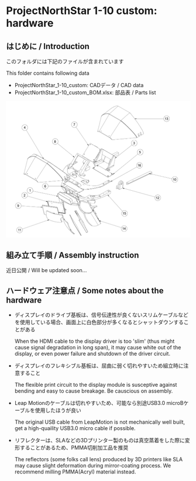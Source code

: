 # ProjectNorthStar 1-10 custom: hardware

## はじめに / Introduction
このフォルダには下記のファイルが含まれています

This folder contains following data
- ProjectNorthStar_1-10_custom: CADデータ / CAD data
- ProjectNorthStar_1-10_custom_BOM.xlsx: 部品表 / Parts list

![](/Hardware/imgs/ProjectNorthStar_1-10_custom.png_drawing.png)

## 組み立て手順 / Assembly instruction
近日公開 / Will be updated soon...


## ハードウェア注意点 / Some notes about the hardware
- ディスプレイのドライブ基板は、信号伝達性が良くないスリムケーブルなどを使用している場合、画面上に白色部分が多くなるとシャットダウンすることがある
  
  When the HDMI cable to the display driver is too 'slim' (thus might cause signal degradation in long span), it may cause white out of the display, or even power failure and shutdown of the driver circuit.

- ディスプレイのフレキシブル基板は、屈曲に弱く切れやすいため組立時に注意すること
  
  The flexible print circuit to the display module is susceptive against bending and easy to cause breakage. Be causcious on assembly.

- Leap Motionのケーブルは切れやすいため、可能なら別途USB3.0 microBケーブルを使用したほうが良い
  
  The original USB cable from LeapMotion is not mechanically well built, get a high-quaility USB3.0 micro cable if possible. 

- リフレクターは、SLAなどの3Dプリンター製のものは真空蒸着をした際に変形することがあるため、PMMA切削加工品を推奨
  
  The reflectors (some folks call lens)  produced by 3D printers like SLA may cause slight deformation during mirror-coating process. We recommend milling PMMA(Acryl) material instead.

